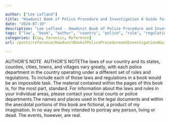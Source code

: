 ```yaml
---

author: ["Lee Lofland"]
title: "Howdunit Book of Police Procedure and Investigation A Guide for Writers - part0005.html"
date: "2024-07-19"
description: "Lee Lofland - Howdunit Book of Police Procedure and Investigation A Guide for Writers"
tags: ["law", "book", "author", "country", "police", "rule", "regulation", "within", "note", "notethe", "state", "county", "city", "town", "village", "vary", "greatly", "department", "operating", "different", "set", "include", "would", "impossible", "task"]
categories: [Cop, Forensic, Reference]
url: /posts/reference/HowdunitBookofPoliceProcedureandInvestigationAGuideforWriters-part0005html

---
```



AUTHOR'S NOTE
 AUTHOR'S NOTEThe laws of our country and its states, counties, cities, towns, and villages vary greatly, with each police department in the country operating under a different set of rules and regulations. To include each of those laws and regulations in a book would be an impossible task. The material contained within the pages of this book is, for the most part, standard. For information about the laws and rules in your individual areas, please contact your local courts or police departments.The names and places used in the legal documents and within the anecdotal portions of this book are fictional, a product of my imagination. In no way are they intended to portray any person, living or dead. The events, however, are real.
